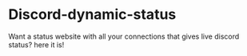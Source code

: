 # Discord-dynamic-status
Want a status website with all your connections that gives live discord status? here it is!
